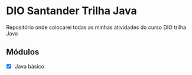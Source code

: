 # DIO Santander Trilha Java

Repositório onde colocarei todas as minhas atividades do curso DIO trilha Java

## Módulos

- [x] Java básico
